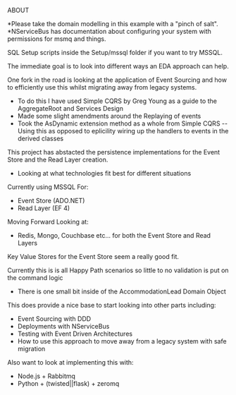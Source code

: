 ABOUT 

*Please take the domain modelling in this example with a "pinch of salt".
*NServiceBus has documentation about configuring your system with permissions for msmq and things.

SQL Setup scripts inside the Setup/mssql folder if you want to try MSSQL.

The immediate goal is to look into different ways an EDA approach can help.

One fork in the road is looking at the application of Event Sourcing and how to efficiently use this whilst migrating away from legacy systems.
 - To do this I have used Simple CQRS by Greg Young as a guide to the AggregateRoot and Services Design
 - Made some slight amendments around the Replaying of events
 - Took the AsDynamic extension method as a whole from Simple CQRS
 -- Using this as opposed to eplicility wiring up the handlers to events in the derived classes

This project has abstacted the persistence implementations for the Event Store and the Read Layer creation.
 - Looking at what technologies fit best for different situations

Currently using MSSQL For:
 - Event Store (ADO.NET)
 - Read Layer (EF 4)

Moving Forward Looking at:
 - Redis, Mongo, Couchbase etc... for both the Event Store and Read Layers

Key Value Stores for the Event Store seem a really good fit.

Currently this is is all Happy Path scenarios so little to no validation is put on the command logic
 - There is one small bit inside of the AccommodationLead Domain Object

This does provide a nice base to start looking into other parts including:
 - Event Sourcing with DDD
 - Deployments with NServiceBus
 - Testing with Event Driven Architectures
 - How to use this approach to move away from a legacy system with safe migration

 Also want to look at implementing this with:
  - Node.js + Rabbitmq
  - Python + (twisted||flask) + zeromq
